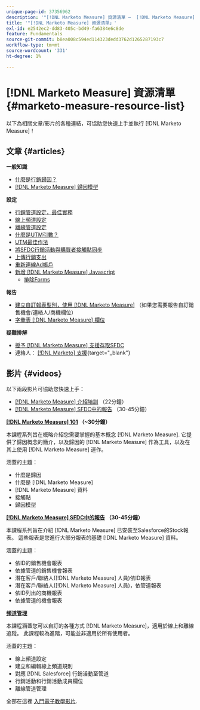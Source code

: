 ```yaml
---
unique-page-id: 37356962
description: '"[!DNL Marketo Measure] 資源清單 —  [!DNL Marketo Measure]  — 產品檔案」'
title: '"[!DNL Marketo Measure] 資源清單」'
exl-id: e2542ec2-dd83-405c-bd49-fa6384e6c8de
feature: Fundamentals
source-git-commit: b8ea008c594ed114323dedd3762d1265287193c7
workflow-type: tm+mt
source-wordcount: '331'
ht-degree: 1%

---
```


# [!DNL Marketo Measure] 資源清單 {#marketo-measure-resource-list}

以下為相關文章/影片的各種連結，可協助您快速上手並執行 [!DNL Marketo Measure]！

## 文章 {#articles}

**一般知識**

* [什麼是行銷歸因？](/help/introduction-to-marketo-measure/overview-resources/marketing-attribution.md)
* [[!DNL Marketo Measure] 歸因模型](/help/introduction-to-marketo-measure/overview-resources/marketo-measure-attribution-models.md)

**設定**

* [行銷管道設定，最佳實務](/help/channel-tracking-and-setup/online-channels/marketing-channels-and-subchannels.md)
* [線上頻道設定](/help/channel-tracking-and-setup/online-channels/online-custom-channel-setup.md)
* [離線管道設定](/help/channel-tracking-and-setup/offline-channels/offline-custom-channel-setup.md)
* [什麼是UTM引數？](/help/channel-tracking-and-setup/online-channels/utm-parameters.md)
* [UTM最佳作法](/help/channel-tracking-and-setup/online-channels/best-practices-for-setting-up-utm-parameters.md)
* [將SFDC行銷活動與購買者接觸點同步](/help/channel-tracking-and-setup/offline-channels/legacy-processes/campaigns-and-campaign-members.md)
* [上傳行銷支出](/help/marketing-spend/spend-management/marketing-channel-costs.md#uploading-marketing-costs)
* [重新連線Ad帳戶](/help/api-connections/utilizing-marketo-measures-api-connections/reauthorizing-connected-accounts.md)
* [新增 [!DNL Marketo Measure] Javascript](/help/marketo-measure-tracking/setting-up-tracking/adding-marketo-measure-script.md)
   * [排除Forms](/help/marketo-measure-tracking/setting-up-tracking/excluding-marketo-measure-from-specific-forms.md)

**報告**

* [建立自訂報表型別，使用 [!DNL Marketo Measure]](/help/marketo-measure-salesforce-reporting/new-report-types/creating-custom-marketo-measure-report-types.md) （如果您需要報告自訂銷售機會/連絡人/商機欄位）
* [字彙表 [!DNL Marketo Measure] 欄位](/help/introduction-to-marketo-measure/overview-resources/glossary-of-marketo-measure-fields.md)

**疑難排解**

* [授予 [!DNL Marketo Measure] 支援存取SFDC](/help/miscellaneous/other-related-resources/granting-salesforce-access-to-marketo-measure-support.md)
* 連絡人： [[!DNL Marketo] 支援](https://nation.marketo.com/t5/support/ct-p/Support){target="_blank"}

## 影片 {#videos}

以下兩段影片可協助您快速上手：

* [[!DNL Marketo Measure] 介紹培訓](https://embed.vidyard.com/watch/Pb4DuWJwtFgw3jUBDGneb4) （22分鐘）
* [[!DNL Marketo Measure] SFDC中的報告](https://universityonline.marketo.com/courses/bizible-and-salesforce/) （30-45分鐘）

**[[!DNL Marketo Measure] 101](https://universityonline.marketo.com/courses/bizible-101/) （~30分鐘）**

本課程系列旨在概略介紹您需要掌握的基本概念 [!DNL Marketo Measure]. 它提供了歸因概念的簡介，以及歸因的 [!DNL Marketo Measure] 作為工具，以及在其上使用 [!DNL Marketo Measure] 運作。

涵蓋的主題：

* 什麼是歸因
* 什麼是 [!DNL Marketo Measure]
* [!DNL Marketo Measure] 資料
* 接觸點
* 歸因模型

**[[!DNL Marketo Measure] SFDC中的報告](https://universityonline.marketo.com/courses/bizible-and-salesforce/) （30-45分鐘）**

本課程系列旨在介紹 [!DNL Marketo Measure] 已安裝至Salesforce的Stock報表。 這些報表是您進行大部分報表的基礎 [!DNL Marketo Measure] 資料。

涵蓋的主題：

* 依ID的銷售機會報表
* 依據管道的銷售機會報表
* 潛在客戶/聯絡人([!DNL Marketo Measure] 人員)依ID報表
* 潛在客戶/聯絡人([!DNL Marketo Measure] 人員)，依管道報表
* 依ID列出的商機報表
* 依據管道的機會報表

**[頻道管理](https://universityonline.marketo.com/courses/bizible-fundamentals-channel-management/)**

本課程涵蓋您可以自訂的各種方式 [!DNL Marketo Measure]，適用於線上和離線追蹤。 此課程較為進階，可能並非適用於所有使用者。

涵蓋的主題：

* 線上頻道設定
* 建立和編輯線上頻道規則
* 對應 [!DNL Salesforce] 行銷活動至管道
* 行銷活動和行銷活動成員欄位
* 離線管道管理

全部在這裡 [入門電子教學影片](https://universityonline.marketo.com/#/library/bySubject/new-to-bizible/trails?_k=d1454j).
